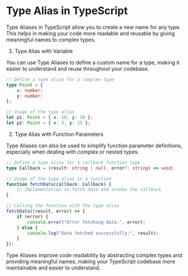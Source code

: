 # Type Alias in TypeScript

Type Aliases in TypeScript allow you to create a new name for any type. This helps in making your code more readable and reusable by giving meaningful names to complex types.

1. Type Alias with Variable

You can use Type Aliases to define a custom name for a type, making it easier to understand and reuse throughout your codebase.

```typescript
// Define a type alias for a complex type
type Point = {
    x: number;
    y: number;
};

// Usage of the type alias
let p1: Point = { x: 10, y: 20 };
let p2: Point = { x: 5, y: 15 };
```

2. Type Alias with Function Parameters

Type Aliases can also be used to simplify function parameter definitions, especially when dealing with complex or nested types.

```typescript
// Define a type alias for a callback function type
type Callback = (result: string | null, error?: string) => void;

// Usage of the type alias in a function
function fetchData(callback: Callback) {
    // Implementation to fetch data and invoke the callback
}

// Calling the function with the type alias
fetchData((result, error) => {
    if (error) {
        console.error("Error fetching data:", error);
    } else {
        console.log("Data fetched successfully:", result);
    }
});
```

Type Aliases improve code readability by abstracting complex types and providing meaningful names, making your TypeScript codebase more maintainable and easier to understand.
